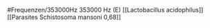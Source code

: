 #Frequenzen/353000Hz
353000 Hz (E)
[[Lactobacillus acidophilus]]
[[Parasites Schistosoma mansoni 0,68]]